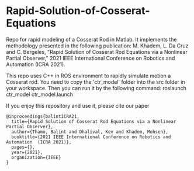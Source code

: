 # Rapid-Solution-of-Cosserat-Equations

Repo for rapid modeling of a Cosserat Rod in Matlab. It implements the methodology presented in the following publication:
M. Khadem, L. Da Cruz and C. Bergeles, "Rapid Solution of Cosserat Rod Equations via a Nonlinear Partial Observer," 2021 IEEE International Conference on Robotics and Automation  (ICRA 2021).

This repo uses C++ in ROS environment to rapidly simulate motion a Cosserat rod. You need to copy the 'ctr_model' folder into the src folder in your workspace. Then you can run it by the following command:  roslaunch ctr_model ctr_model.launch

If you enjoy this repository and use it, please cite our paper

```
@inproceedings{balintICRA21,
  title={Rapid Solution of Cosserat Rod Equations via a Nonlinear Partial Observer},
  author={Thamo, Balint and Dhalival, Kev and Khadem, Mohsen},
  booktitle={2021 IEEE International Conference on Robotics and Automation  (ICRA 2021)},
  pages={},
  year={2021},
  organization={IEEE}
}
```
